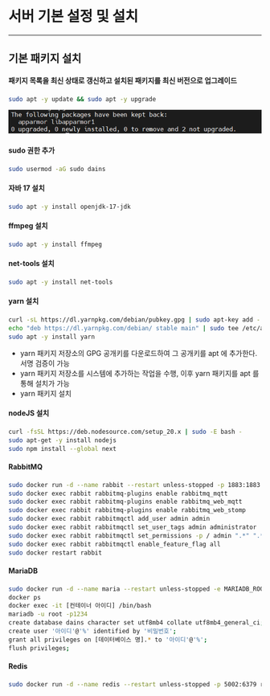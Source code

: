 # 서버 기본 설정 및 설치

<hr>

## 기본 패키지 설치

#### 패키지 목록을 최신 상태로 갱신하고 설치된 패키지를 최신 버전으로 업그레이드

```bash
sudo apt -y update && sudo apt -y upgrade
```

![](./img/2/5.png)

#### sudo 권한 추가

```bash
sudo usermod -aG sudo dains
```

#### 자바 17 설치

```bash
sudo apt -y install openjdk-17-jdk
```

#### ffmpeg 설치

```bash
sudo apt -y install ffmpeg
```

#### net-tools 설치

```bash
sudo apt -y install net-tools
```

#### yarn 설치
```bash
curl -sL https://dl.yarnpkg.com/debian/pubkey.gpg | sudo apt-key add -
echo "deb https://dl.yarnpkg.com/debian/ stable main" | sudo tee /etc/apt/sources.list.d/yarn.list
sudo apt -y install yarn
```
- yarn 패키지 저장소의 GPG 공개키를 다운로드하여 그 공개키를 apt 에 추가한다. 서명 검증이 가능
- yarn 패키지 저장소를 시스템에 추가하는 작업을 수행, 이후 yarn 패키지를 apt 를 통해 설치가 가능
- yarn 패키지 설치


#### nodeJS 설치
```bash
curl -fsSL https://deb.nodesource.com/setup_20.x | sudo -E bash -
sudo apt-get -y install nodejs
sudo npm install --global next
```

#### RabbitMQ
```bash
sudo docker run -d --name rabbit --restart unless-stopped -p 1883:1883 -p 4369:4369 -p 5671:5671 -p 5672:5672 -p 15672:15672 -p 15674:15674 -p 25672:25672 rabbitmq:3-management
sudo docker exec rabbit rabbitmq-plugins enable rabbitmq_mqtt
sudo docker exec rabbit rabbitmq-plugins enable rabbitmq_web_mqtt
sudo docker exec rabbit rabbitmq-plugins enable rabbitmq_web_stomp
sudo docker exec rabbit rabbitmqctl add_user admin admin
sudo docker exec rabbit rabbitmqctl set_user_tags admin administrator
sudo docker exec rabbit rabbitmqctl set_permissions -p / admin ".*" ".*" ".*"
sudo docker exec rabbit rabbitmqctl enable_feature_flag all
sudo docker restart rabbit
```

#### MariaDB
```bash
sudo docker run -d --name maria --restart unless-stopped -e MARIADB_ROOT_PASSWORD=1234 -p 5001:3306 mariadb
docker ps
docker exec -it [컨테이너 아이디] /bin/bash
mariadb -u root -p1234
create database dains character set utf8mb4 collate utf8mb4_general_ci;
create user '아이디'@'%' identified by '비밀번호';
grant all privileges on [데이터베이스 명].* to '아이디'@'%';
flush privileges;
```

#### Redis
```bash
sudo docker run -d --name redis --restart unless-stopped -p 5002:6379 redis
```
